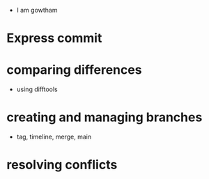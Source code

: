 - I am gowtham
# Express commit
# comparing differences
- using difftools
# creating and managing branches
- tag, timeline, merge, main 
# resolving conflicts
